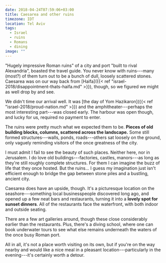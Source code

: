 ```yaml
---
date: 2018-04-24T07:59:06+03:00
title: Caesarea and other ruins
timezone: IDT
location: Tel Aviv
tags:
  - Israel
  - ruins
  - Romans
  - dining
image: ""
---
```


"Hugely impressive Roman ruins" of a city and port "built to rival Alexandria", boasted the travel guide. You never know with ruins---many (most?) of them turn out to be a bunch of dull, loosely scattered stones. Caesarea was on our way back from [Haifa]({{< ref "israel-2018/disappointment-thats-haifa.md" >}}), though, so we figured we might as well drop by and see.

<!--more-->

We didn't time our arrival well. It was [the day of Yom Hazikaron]({{< ref "israel-2018/proud-nation.md" >}}) and the amphitheater---perhaps the most interesting part---was closed early. The harbour was open though, and lucky for us, required no payment to enter.

The ruins were pretty much what we expected them to be. **Pieces of old building blocks, columns, scattered across the landscape.** Some still formed structures---walls, ponds, roads---others sat loosely on the ground, only vaguely reminding visitors of the once greatness of the city.

I must admit I fail to see the beauty of such places. Neither here, nor in Jerusalem. I do love old buildings---factories, castles, manors---as long as they're still roughly complete structures. For them I can imagine the buzz of life that they once hosted. But the ruins... I guess my imagination just isn't efficient enough to bridge the gap between stone piles and a bustling, ancient city.

Caesarea does have an upside, though. It's a picturesque location on the seashore---something local businesspeople discovered long ago, and opened up a few neat bars and restaurants, turning it into a **lovely spot for sunset dinners**. All of the restaurants face the waterfront, with both indoor and outside seating.

There are a few art galleries around, though these close considerably earlier than the restaurants. Plus, there's a diving school, where one can book underwater tours to see what else remains underneath the waters of the once busy Roman port.

All in all, it's not a place worth visiting on its own, but if you're on the way nearby and would like a nice meal in a pleasant location---particularly in the evening---it's certainly worth a detour.
